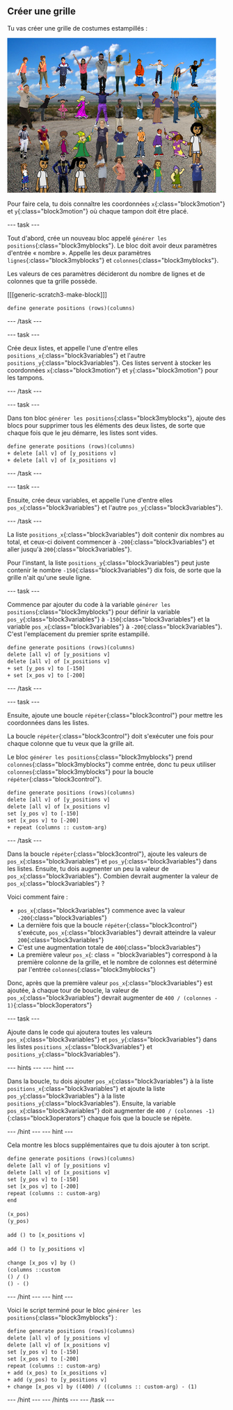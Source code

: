 ## Créer une grille

Tu vas créer une grille de costumes estampillés :

![tampons dans la grille](images/stamp_grid.png)

Pour faire cela, tu dois connaître les coordonnées `x`{:class="block3motion"} et `y`{:class="block3motion"} où chaque tampon doit être placé.

\--- task \---

Tout d'abord, crée un nouveau bloc appelé `générer les positions`{:class="block3myblocks"}. Le bloc doit avoir deux paramètres d'entrée « nombre ». Appelle les deux paramètres `lignes`{:class="block3myblocks"} et `colonnes`{:class="block3myblocks"}.

Les valeurs de ces paramètres décideront du nombre de lignes et de colonnes que ta grille possède.

[[[generic-scratch3-make-block]]]

```blocks3
define generate positions (rows)(columns)
```

\--- /task \---

\--- task \---

Crée deux listes, et appelle l'une d'entre elles `positions_x`{:class="block3variables"} et l'autre `positions_y`{:class="block3variables"}. Ces listes servent à stocker les coordonnées `x`{:class="block3motion"} et `y`{:class="block3motion"} pour les tampons.

\--- /task \---

\--- task \---

Dans ton bloc `générer les positions`{:class="block3myblocks"}, ajoute des blocs pour supprimer tous les éléments des deux listes, de sorte que chaque fois que le jeu démarre, les listes sont vides.

```blocks3
define generate positions (rows)(columns)
+ delete [all v] of [y_positions v]
+ delete [all v] of [x_positions v]
```

\--- /task \---

\--- task \---

Ensuite, crée deux variables, et appelle l'une d'entre elles `pos_x`{:class="block3variables"} et l'autre `pos_y`{:class="block3variables"}.

\--- /task \---

La liste `positions_x`{:class="block3variables"} doit contenir dix nombres au total, et ceux-ci doivent commencer à `-200`{:class="block3variables"} et aller jusqu'à `200`{:class="block3variables"}.

Pour l'instant, la liste `positions_y`{:class="block3variables"} peut juste contenir le nombre `-150`{:class="block3variables"} dix fois, de sorte que la grille n'ait qu'une seule ligne.

\--- task \---

Commence par ajouter du code à la variable `générer les positions`{:class="block3myblocks"} pour définir la variable `pos_y`{:class="block3variables"} à `-150`{:class="block3variables"} et la variable `pos_x`{:class="block3variables"} à `-200`{:class="block3variables"}. C'est l'emplacement du premier sprite estampillé.

```blocks3
define generate positions (rows)(columns)
delete [all v] of [y_positions v]
delete [all v] of [x_positions v]
+ set [y_pos v] to [-150]
+ set [x_pos v] to [-200]
```

\--- /task \---

\--- task \---

Ensuite, ajoute une boucle `répéter`{:class="block3control"} pour mettre les coordonnées dans les listes.

La boucle `répéter`{:class="block3control"} doit s'exécuter une fois pour chaque colonne que tu veux que la grille ait.

Le bloc `générer les positions`{:class="block3myblocks"} prend `colonnes`{:class="block3myblocks"} comme entrée, donc tu peux utiliser `colonnes`{:class="block3myblocks"} pour la boucle `répéter`{:class="block3control"}.

```blocks3
define generate positions (rows)(columns)
delete [all v] of [y_positions v]
delete [all v] of [x_positions v]
set [y_pos v] to [-150]
set [x_pos v] to [-200]
+ repeat (columns :: custom-arg)
```

\--- /task \---

Dans la boucle `répéter`{:class="block3control"}, ajoute les valeurs de `pos_x`{:class="block3variables"} et `pos_y`{:class="block3variables"} dans les listes. Ensuite, tu dois augmenter un peu la valeur de `pos_x`{:class="block3variables"}. Combien devrait augmenter la valeur de `pos_x`{:class="block3variables"} ?

Voici comment faire :

- `pos_x`{:class="block3variables"} commence avec la valeur `-200`{:class="block3variables"}
- La dernière fois que la boucle `répéter`{:class="block3control"} s'exécute, `pos_x`{:class="block3variables"} devrait atteindre la valeur `200`{:class="block3variables"}
- C'est une augmentation totale de `400`{:class="block3variables"}
- La première valeur `pos_x`{: class = "block3variables"} correspond à la première colonne de la grille, et le nombre de colonnes est déterminé par l'entrée `colonnes`{:class="block3myblocks"}

Donc, après que la première valeur `pos_x`{:class="block3variables"} est ajoutée, à chaque tour de boucle, la valeur de `pos_x`{:class="block3variables"} devrait augmenter de `400 / (colonnes - 1)`{:class="block3operators"}

\--- task \---

Ajoute dans le code qui ajoutera toutes les valeurs `pos_x`{:class="block3variables"} et `pos_y`{:class="block3variables"} dans les listes `positions_x`{:class="block3variables"} et `positions_y`{:class="block3variables"}.

\--- hints \--- \--- hint \---

Dans la boucle, tu dois ajouter `pos_x`{:class="block3variables"} à la liste `positions_x`{:class="block3variables"} et ajoute la liste `pos_y`{:class="block3variables"} à la liste `positions_y`{:class="block3variables"}. Ensuite, la variable `pos_x`{:class="block3variables"} doit augmenter de `400 / (colonnes -1)`{:class="block3operators"} chaque fois que la boucle se répète.

\--- /hint \--- \--- hint \---

Cela montre les blocs supplémentaires que tu dois ajouter à ton script.

```blocks3
define generate positions (rows)(columns)
delete [all v] of [y_positions v]
delete [all v] of [x_positions v]
set [y_pos v] to [-150]
set [x_pos v] to [-200]
repeat (columns :: custom-arg)
end

(x_pos)
(y_pos)

add () to [x_positions v]

add () to [y_positions v]

change [x_pos v] by ()
(columns ::custom
() / () 
() - ()
```

\--- /hint \--- \--- hint \---

Voici le script terminé pour le bloc `générer les positions`{:class="block3myblocks"} :

```blocks3
define generate positions (rows)(columns)
delete [all v] of [y_positions v]
delete [all v] of [x_positions v]
set [y_pos v] to [-150]
set [x_pos v] to [-200]
repeat (columns :: custom-arg)
+ add (x_pos) to [x_positions v]
+ add (y_pos) to [y_positions v]
+ change [x_pos v] by ((400) / ((columns :: custom-arg) - (1)
```

\--- /hint \--- \--- /hints \--- \--- /task \---